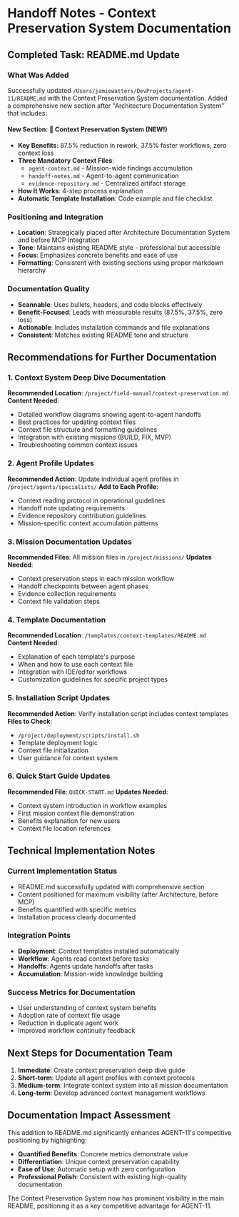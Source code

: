 # Handoff Notes - Context Preservation System Documentation

## Completed Task: README.md Update

### What Was Added
Successfully updated `/Users/jamiewatters/DevProjects/agent-11/README.md` with the Context Preservation System documentation. Added a comprehensive new section after "Architecture Documentation System" that includes:

#### New Section: 🧠 Context Preservation System (NEW!)
- **Key Benefits**: 87.5% reduction in rework, 37.5% faster workflows, zero context loss
- **Three Mandatory Context Files**:
  - `agent-context.md` - Mission-wide findings accumulation
  - `handoff-notes.md` - Agent-to-agent communication  
  - `evidence-repository.md` - Centralized artifact storage
- **How It Works**: 4-step process explanation
- **Automatic Template Installation**: Code example and file checklist

### Positioning and Integration
- **Location**: Strategically placed after Architecture Documentation System and before MCP Integration
- **Tone**: Maintains existing README style - professional but accessible
- **Focus**: Emphasizes concrete benefits and ease of use
- **Formatting**: Consistent with existing sections using proper markdown hierarchy

### Documentation Quality
- **Scannable**: Uses bullets, headers, and code blocks effectively
- **Benefit-Focused**: Leads with measurable results (87.5%, 37.5%, zero loss)
- **Actionable**: Includes installation commands and file explanations
- **Consistent**: Matches existing README tone and structure

## Recommendations for Further Documentation

### 1. Context System Deep Dive Documentation
**Recommended Location**: `/project/field-manual/context-preservation.md`
**Content Needed**:
- Detailed workflow diagrams showing agent-to-agent handoffs
- Best practices for updating context files
- Context file structure and formatting guidelines
- Integration with existing missions (BUILD, FIX, MVP)
- Troubleshooting common context issues

### 2. Agent Profile Updates
**Recommended Action**: Update individual agent profiles in `/project/agents/specialists/`
**Add to Each Profile**:
- Context reading protocol in operational guidelines
- Handoff note updating requirements
- Evidence repository contribution guidelines
- Mission-specific context accumulation patterns

### 3. Mission Documentation Updates
**Recommended Files**: All mission files in `/project/missions/`
**Updates Needed**:
- Context preservation steps in each mission workflow
- Handoff checkpoints between agent phases
- Evidence collection requirements
- Context file validation steps

### 4. Template Documentation
**Recommended Location**: `/templates/context-templates/README.md`
**Content Needed**:
- Explanation of each template's purpose
- When and how to use each context file
- Integration with IDE/editor workflows
- Customization guidelines for specific project types

### 5. Installation Script Updates
**Recommended Action**: Verify installation script includes context templates
**Files to Check**:
- `/project/deployment/scripts/install.sh`
- Template deployment logic
- Context file initialization
- User guidance for context system

### 6. Quick Start Guide Updates
**Recommended File**: `QUICK-START.md`
**Updates Needed**:
- Context system introduction in workflow examples
- First mission context file demonstration
- Benefits explanation for new users
- Context file location references

## Technical Implementation Notes

### Current Implementation Status
- README.md successfully updated with comprehensive section
- Content positioned for maximum visibility (after Architecture, before MCP)
- Benefits quantified with specific metrics
- Installation process clearly documented

### Integration Points
- **Deployment**: Context templates installed automatically
- **Workflow**: Agents read context before tasks
- **Handoffs**: Agents update handoffs after tasks
- **Accumulation**: Mission-wide knowledge building

### Success Metrics for Documentation
- User understanding of context system benefits
- Adoption rate of context file usage
- Reduction in duplicate agent work
- Improved workflow continuity feedback

## Next Steps for Documentation Team
1. **Immediate**: Create context preservation deep dive guide
2. **Short-term**: Update all agent profiles with context protocols  
3. **Medium-term**: Integrate context system into all mission documentation
4. **Long-term**: Develop advanced context management workflows

## Documentation Impact Assessment
This addition to README.md significantly enhances AGENT-11's competitive positioning by highlighting:
- **Quantified Benefits**: Concrete metrics demonstrate value
- **Differentiation**: Unique context preservation capability
- **Ease of Use**: Automatic setup with zero configuration
- **Professional Polish**: Consistent with existing high-quality documentation

The Context Preservation System now has prominent visibility in the main README, positioning it as a key competitive advantage for AGENT-11.